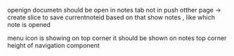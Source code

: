 openign documetn should be open in notes tab not in push otther page 
-> create slice to save currentnoteid based on that show notes , like which note is opened 

menu icon is showing on top corner it should be shown on notes top corner 
height of navigation component 
